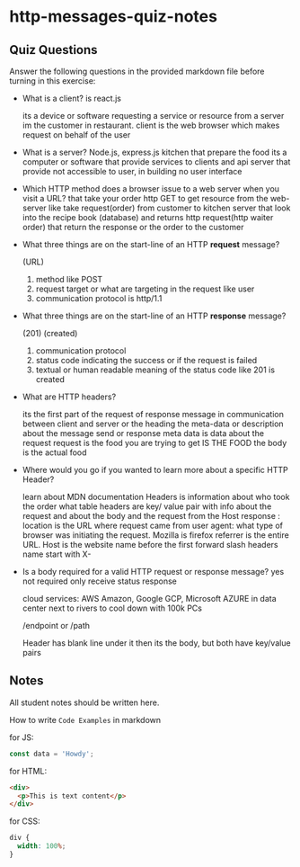 # http-messages-quiz-notes

## Quiz Questions

Answer the following questions in the provided markdown file before turning in this exercise:

- What is a client? is react.js

  its a device or software requesting a service or resource from a server
  im the customer in restaurant. client is the web browser which makes request on
  behalf of the user

- What is a server? Node.js, express.js
  kitchen that prepare the food
  its a computer or software that provide services to clients and api server that provide
  not accessible to user, in building no user interface

- Which HTTP method does a browser issue to a web server when you visit a URL?
  that take your order
  http GET to get resource from the web-server like take request(order) from customer to kitchen server that
  look into the recipe book (database) and returns http request(http waiter order) that return the response or the order
  to the customer

- What three things are on the start-line of an HTTP **request** message?

  <method> <request target> (URL) <protocol>

  1. method like POST
  2. request target or what are targeting in the request like user
  3. communication protocol is http/1.1

- What three things are on the start-line of an HTTP **response** message?

  <protocol> <status code>(201) <status text>(created)

  1. communication protocol
  2. status code indicating the success or if the request is failed
  3. textual or human readable meaning of the status code like 201 is created

- What are HTTP headers?

  its the first part of the request of response message in communication between
  client and server or the heading
  the meta-data or description about the message send or response
  meta data is data about the request
  request is the food you are trying to get IS THE FOOD
  the body is the actual food

- Where would you go if you wanted to learn more about a specific HTTP Header?

  learn about MDN documentation
  Headers is information about who took the order what table
  headers are key/ value pair with info about the request and about the body
  and the request from the Host
  response :
  location is the URL where request came from
  user agent: what type of browser was initiating the request. Mozilla is firefox
  referrer is the entire URL. Host is the website name before the first forward slash
  headers name start with X-

- Is a body required for a valid HTTP request or response message?
  yes not required only receive status response

  cloud services: AWS Amazon, Google GCP, Microsoft AZURE in data center next to rivers to cool down
  with 100k PCs

  /endpoint or /path

  Header has blank line under it then its the body, but both have key/value pairs

## Notes

All student notes should be written here.

How to write `Code Examples` in markdown

for JS:

```javascript
const data = 'Howdy';
```

for HTML:

```html
<div>
  <p>This is text content</p>
</div>
```

for CSS:

```css
div {
  width: 100%;
}
```
